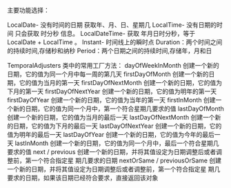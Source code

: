 主要功能选择：

LocalDate- 没有时间的日期 获取年、月、日、星期几
LocalTime- 没有日期的时间 只会获取 时分秒 信息。
LocalDateTime- 获取 年月日时分秒，等于 LocalDate + LocalTime 。
Instant- 时间线上的瞬时点
Duration：两个时间之间的持续时间,存储秒和纳秒
Period：两个日期之间的持续时间,存储年，月和日



TemporalAdjusters 类中的常用工厂方法：
dayOfWeekInMonth 创建一个新的日期，它的值为同一个月中每一周的第几天
firstDayOfMonth 创建一个新的日期，它的值为当月的第一天
firstDayOfNextMonth 创建一个新的日期，它的值为下月的第一天
firstDayOfNextYear 创建一个新的日期，它的值为明年的第一天
firstDayOfYear 创建一个新的日期，它的值为当年的第一天
firstInMonth 创建一个新的日期，它的值为同一个月中，第一个符合星期几要求的值
lastDayOfMonth 创建一个新的日期，它的值为当月的最后一天
lastDayOfNextMonth 创建一个新的日期，它的值为下月的最后一天
lastDayOfNextYear 创建一个新的日期，它的值为明年的最后一天
lastDayOfYear 创建一个新的日期，它的值为今年的最后一天
lastInMonth 创建一个新的日期，它的值为同一个月中，最后一个符合星期几要求的值
next / previous 创建一个新的日期，并将其值设定为日期调整后或者调整前，第一个符合指定星 期几要求的日期
nextOrSame / previousOrSame 创建一个新的日期，并将其值设定为日期调整后或者调整前，第一个符合指定星 期几要求的日期，如果该日期已经符合要求，直接返回该对象